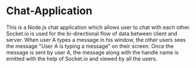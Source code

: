 # Chat-Application
This is a Node.js chat application which allows user to chat with each other. Socket.io is used for the bi-directional flow of data between client and server.
When user A types a message in his window, the other users sees the message "User A is typing a message" on their screen. 
Once the message is sent by user A, the message along with the handle name is emitted with the help of Socket.io and viewed by all the users.
